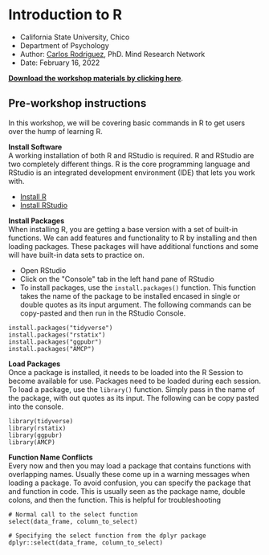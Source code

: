 # Introduction to R
- California State University, Chico
- Department of Psychology
- Author: [Carlos Rodriguez](https://keen-wilson-61a022.netlify.app/), PhD. Mind Research Network
- Date: February 16, 2022

[**Download the workshop materials by clicking here**](https://github.com/carlosivanr/intro_to_R/).

## Pre-workshop instructions
In this workshop, we will be covering basic commands in R to get users over the hump of learning R.

**Install Software** \
A working installation of both R and RStudio is required. R and RStudio are two completely different things. R is the core programming language and RStudio is an integrated development environment (IDE) that lets you work with.
- [Install R](http://cran.wustl.edu/)
- [Install RStudio](https://www.rstudio.com/products/rstudio/download/#download)

**Install Packages** \
When installing R, you are getting a base version with a set of built-in functions. We can add features and functionality to R by installing and then loading packages. These packages will have additional functions and some will have built-in data sets to practice on.

- Open RStudio
- Click on the "Console" tab in the left hand pane of RStudio
- To install packages, use the `install.packages()` function. This function takes the name of the package to be installed encased in single or double quotes as its input argument. The following commands can be copy-pasted and then run in the RStudio Console.
 ```{r}
 install.packages("tidyverse")
 install.packages("rstatix")
 install.packages("ggpubr")
 install.packages("AMCP")
 ```

**Load Packages** \
Once a package is installed, it needs to be loaded into the R Session to become available for use. Packages need to be loaded during each session. To load a package, use the `library()` function. Simply pass in the name of the package, with out quotes as its input. The following can be copy pasted into the console.
 ```{r}
 library(tidyverse)
 library(rstatix)
 library(ggpubr)
 library(AMCP)
 ```
 
 **Function Name Conflicts** \
 Every now and then you may load a package that contains functions with overlapping names. Usually these come up in a warning messages when loading a package. To avoid confusion, you can specify the package that and function in code. This is usually seen as the package name, double colons, and then the function. This is helpful for troubleshooting
 ```{r}
 # Normal call to the select function
 select(data_frame, column_to_select)
 
 # Specifying the select function from the dplyr package
 dplyr::select(data_frame, column_to_select)
 ```
 

